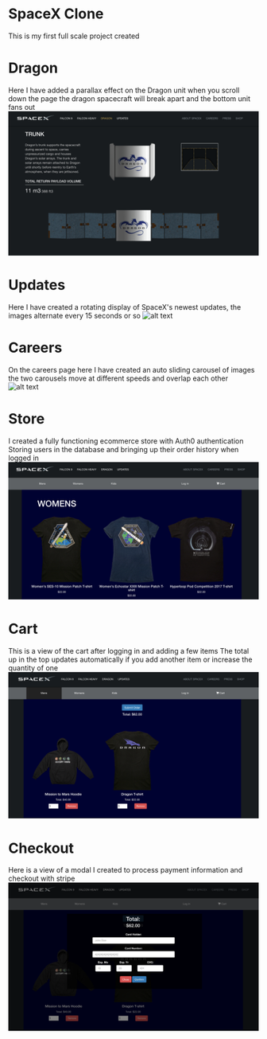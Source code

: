 # SpaceX Clone
This is my first full scale project created

# Dragon
Here I have added a parallax effect on the Dragon unit when you scroll down the page
the dragon spacecraft will break apart and the bottom unit fans out
![alt text](/Readme_Screenshots/Dragon.png "Dragon")
# Updates
Here I have created a rotating display of SpaceX's
newest updates, the images alternate every 15 seconds or so
![alt text](/Readme_Screenshots/Updates.png "Updates")
# Careers
On the careers page here I have created an auto sliding carousel of images
the two carousels move at different speeds and overlap each other
![alt text](/Readme_Screenshots/Carousel.png "Carousel")
# Store
I created a fully functioning ecommerce store with Auth0 authentication
Storing users in the database and bringing up their order history when logged in
![alt text](/Readme_Screenshots/Products.png "Products")
# Cart
This is a view of the cart after logging in and adding a few items
The total up in the top updates automatically if you add another item or increase the quantity of one
![alt text](/Readme_Screenshots/Cart.png "Cart")
# Checkout
Here is a view of a modal I created to process payment information and checkout with stripe
![alt text](/Readme_Screenshots/Stripe.png "Stripe")
